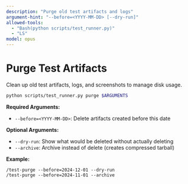 ```yaml
---
description: "Purge old test artifacts and logs"
argument-hint: "--before=<YYYY-MM-DD> [--dry-run]"
allowed-tools:
  - "Bash(python scripts/test_runner.py)"
  - "LS"
model: opus
---
```


# Purge Test Artifacts

Clean up old test artifacts, logs, and screenshots to manage disk usage.

```bash
python scripts/test_runner.py purge $ARGUMENTS
```

**Required Arguments:**
- `--before=<YYYY-MM-DD>`: Delete artifacts created before this date

**Optional Arguments:**
- `--dry-run`: Show what would be deleted without actually deleting
- `--archive`: Archive instead of delete (creates compressed tarball)

**Example:**
```
/test-purge --before=2024-12-01 --dry-run
/test-purge --before=2024-11-01 --archive
```